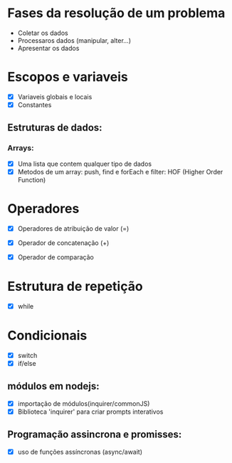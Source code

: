 # Fases da resolução de um problema

- Coletar os dados
- Processaros dados (manipular, alter...)
- Apresentar os dados 

# Escopos e variaveis

- [x] Variaveis globais e locais
- [x] Constantes

## Estruturas de dados:

### Arrays:
- [x] Uma lista que contem qualquer tipo de dados
- [x] Metodos de um array: push, find e forEach e filter: HOF (Higher Order Function)

# Operadores

- [x] Operadores de atribuição de valor (=)

- [x] Operador de concatenação (+)

- [x] Operador de comparação

#  Estrutura de repetição

- [x] while

# Condicionais

- [x] switch
- [x] if/else

## módulos em nodejs:

- [x] importação de módulos(inquirer/commonJS)
- [x] Biblioteca 'inquirer' para criar prompts interativos

## Programação assincrona e promisses: 

- [x] uso de funções assíncronas (async/await)